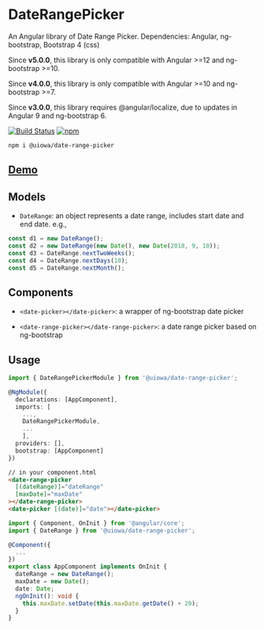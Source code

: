 # DateRangePicker

An Angular library of Date Range Picker. Dependencies: Angular, ng-bootstrap, Bootstrap 4 (css)

Since **v5.0.0**, this library is only compatible with Angular >=12 and ng-bootstrap >=10.

Since **v4.0.0**, this library is only compatible with Angular >=10 and ng-bootstrap >=7.

Since **v3.0.0**, this library requires @angular/localize, due to updates in Angular 9 and ng-bootstrap 6.

[![Build Status](https://img.shields.io/travis/changhuixu/date-range-picker/master.svg?label=Travis%20CI&style=flat-square)](https://travis-ci.org/changhuixu/date-range-picker)
[![npm](https://img.shields.io/npm/v/@uiowa/date-range-picker.svg?style=flat-square)](https://www.npmjs.com/package/@uiowa/date-range-picker)

```bash
npm i @uiowa/date-range-picker
```

## [Demo](https://date-range-picker.firebaseapp.com)

## Models

- `DateRange`: an object represents a date range, includes start date and end date. e.g.,

```typescript
const d1 = new DateRange();
const d2 = new DateRange(new Date(), new Date(2018, 9, 10));
const d3 = DateRange.nextTwoWeeks();
const d4 = DateRange.nextDays(10);
const d5 = DateRange.nextMonth();
```

## Components

- `<date-picker></date-picker>`: a wrapper of ng-bootstrap date picker

- `<date-range-picker></date-range-picker>`: a date range picker based on ng-bootstrap

## Usage

```typescript
import { DateRangePickerModule } from '@uiowa/date-range-picker';

@NgModule({
  declarations: [AppComponent],
  imports: [
    ...,
    DateRangePickerModule,
    ...
    ],
  providers: [],
  bootstrap: [AppComponent]
})
```

```html
// in your component.html
<date-range-picker
  [(dateRange)]="dateRange"
  [maxDate]="maxDate"
></date-range-picker>
<date-picker [(date)]="date"></date-picker>
```

```typescript
import { Component, OnInit } from '@angular/core';
import { DateRange } from '@uiowa/date-range-picker';

@Component({
  ...
})
export class AppComponent implements OnInit {
  dateRange = new DateRange();
  maxDate = new Date();
  date: Date;
  ngOnInit(): void {
    this.maxDate.setDate(this.maxDate.getDate() + 20);
  }
}
```
